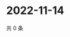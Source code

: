 # 2022-11-14

共 0 条

<!-- BEGIN WEIBO -->
<!-- 最后更新时间 Mon Nov 14 2022 14:08:02 GMT+0800 (China Standard Time) -->

<!-- END WEIBO -->
